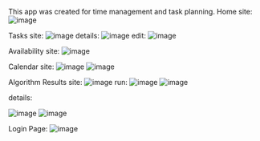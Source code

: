 This app was created for time management and task planning.
Home site:
![image](https://github.com/user-attachments/assets/3cfb438f-8afc-4604-8d02-eeb6914b9cc3)

Tasks site:
![image](https://github.com/user-attachments/assets/88232757-907d-4c8c-8ead-89ab1ea27204)
details:
![image](https://github.com/user-attachments/assets/9b8d7658-c37e-4bc5-8385-615ce57df77d)
edit:
![image](https://github.com/user-attachments/assets/a2e044f3-2f0e-4f6e-8ed3-3371d92d9319)


Availability site:
![image](https://github.com/user-attachments/assets/3225639d-2bf2-474e-94ed-cdc42f196364)

Calendar site:
![image](https://github.com/user-attachments/assets/e079efd5-ab8f-4d93-8c65-c9cfc4775434)
![image](https://github.com/user-attachments/assets/1a6441e8-64ac-40b0-8f7e-b886ab3203ee)

Algorithm Results site:
![image](https://github.com/user-attachments/assets/9858c54d-de38-4d37-b4a4-de660631985a)
run:
![image](https://github.com/user-attachments/assets/14d4a9d0-aad2-4085-8bdd-d083a46b5f4c)
![image](https://github.com/user-attachments/assets/5cc68994-2bb4-46f8-8e05-e97a47fc3b0d)

details:

![image](https://github.com/user-attachments/assets/c8bc0a2a-5f25-43a1-9f9a-5400c5019c0c)
![image](https://github.com/user-attachments/assets/f2bbc300-aad3-47f2-b418-624c5063655b)

Login Page:
![image](https://github.com/user-attachments/assets/a5895f95-8212-4454-ad5a-194ba2cde538)
